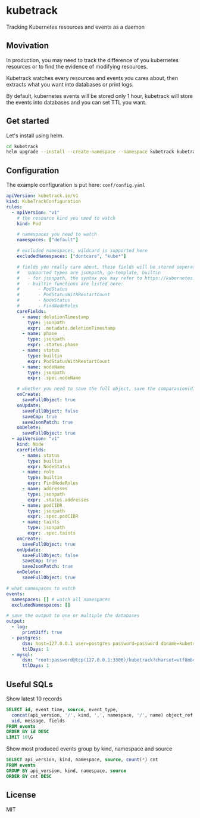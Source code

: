 # kubetrack

Tracking Kubernetes resources and events as a daemon

## Movivation

In production, you may need to track the difference of you kubernetes resources or to find the evidence of modifying resources.

Kubetrack watches every resources and events you cares about, then extracts what you want into databases or print logs.

By default, kubernetes events will be stored only 1 hour, kubetrack will store the events into databases and you can set TTL you want.

## Get started

Let's install using helm.

```bash
cd kubetrack
helm upgrade --install --create-namespace --namespace kubetrack kubetrack deploy/chart/kubetrack
```

## Configuration

The example configuration is put here: `conf/config.yaml`

```yaml
apiVersion: kubetrack.io/v1
kind: KubeTrackConfiguration
rules:
  - apiVersion: "v1"
    # the resource kind you need to watch
    kind: Pod

    # namespaces you need to watch
    namespaces: ["default"]

    # excluded namespaces, wildcard is supported here
    excludedNamespaces: ["dontcare", "kube*"]

    # fields you really care about, these fields will be stored seperate
    #   supported types are jsonpath, go-template, builtin
    #   - for jsonpath, the syntax you may refer to https://kubernetes.io/docs/reference/kubectl/jsonpath/
    #   - builtin functions are listed here:
    #       - PodStatus
    #       - PodStatusWithRestartCount
    #       - NodeStatus
    #       - FindNodeRoles
    careFields:
      - name: deletionTimestamp
        type: jsonpath
        expr: .metadata.deletionTimestamp
      - name: phase
        type: jsonpath
        expr: .status.phase
      - name: status
        type: builtin
        expr: PodStatusWithRestartCount
      - name: nodeName
        type: jsonpath
        expr: .spec.nodeName

    # whether you need to save the full object, save the comparasion(diff) or jsonpatch on create/update/delete
    onCreate:
      saveFullObject: true
    onUpdate:
      saveFullObject: false
      saveCmp: true
      saveJsonPatch: true
    onDelete:
      saveFullObject: true
  - apiVersion: "v1"
    kind: Node
    careFields:
      - name: status
        type: builtin
        expr: NodeStatus
      - name: role
        type: builtin
        expr: FindNodeRoles
      - name: addresses
        type: jsonpath
        expr: .status.addresses
      - name: podCIDR
        type: jsonpath
        expr: .spec.podCIDR
      - name: taints
        type: jsonpath
        expr: .spec.taints
    onCreate:
      saveFullObject: true
    onUpdate:
      saveFullObject: false
      saveCmp: true
      saveJsonPatch: true
    onDelete:
      saveFullObject: true

# what namespaces to watch
events:
  namespaces: [] # watch all namespaces
  excludedNamespaces: []

# save the output to one or multiple the databases
output:
  - log:
      printDiff: true
  - postgres:
      dsn: host=127.0.0.1 user=postgres password=password dbname=kubetrack port=5432 sslmode=disable connect_timeout=5
      ttlDays: 1
  - mysql:
      dsn: "root:password@tcp(127.0.0.1:3306)/kubetrack?charset=utf8mb4&parseTime=True&loc=Local"
      ttlDays: 1
```

## Useful SQLs

Show latest 10 records

```sql
SELECT id, event_time, source, event_type,
  concat(api_version, '/', kind, ',', namespace, '/', name) object_ref,
  uid, message, fields
FROM events
ORDER BY id DESC
LIMIT 10\G
```

Show most produced events group by kind, namespace and source

```sql
SELECT api_version, kind, namespace, source, count(*) cnt
FROM events
GROUP BY api_version, kind, namespace, source
ORDER BY cnt DESC
```

## License

MIT
